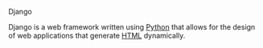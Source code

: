 Django

Django is a web framework written using <a href="/wiki/Python">Python</a> that allows for the design of web applications that generate <a href="/wiki/HTML">HTML</a> dynamically.